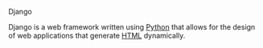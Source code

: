 Django

Django is a web framework written using <a href="/wiki/Python">Python</a> that allows for the design of web applications that generate <a href="/wiki/HTML">HTML</a> dynamically.